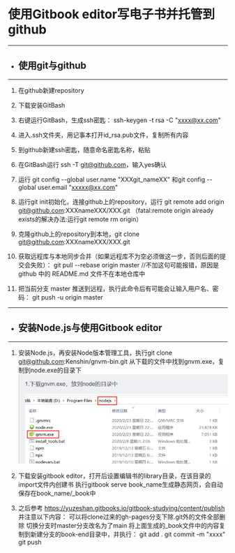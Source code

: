 # 使用Gitbook editor写电子书并托管到github

---

* ## 使用git与github

---

1. 在github新建repository

2. 下载安装GitBash

3. 右键运行GitBash，生成ssh密匙： ssh-keygen -t rsa -C "xxxx@xx.com"

4. 进入.ssh文件夹，用记事本打开id\_rsa.pub文件，复制所有内容

5. 到github新建ssh密匙，随意命名密匙名称，粘贴

6. 在GitBash运行 ssh -T git@github.com，输入yes确认

7. 运行 git config --global user.name "XXXgit\_nameXX" 和git config --global user.email "xxxxx@xx.com"

8. 运行git init初始化，连接github上的repository，运行 git remote add origin git@github.com:XXXnameXXX/XXX.git                                                                                          （fatal:remote origin already exists的解决办法:运行git remote rm origin）

9. 克隆github上的repository到本地，git clone git@github.com:XXXnameXXX/XXX.git

10. 获取远程库与本地同步合并（如果远程库不为空必须做这一步，否则后面的提交会失败）：           git pull --rebase origin master  //不加这句可能报错，原因是 github 中的 README.md 文件不在本地仓库中
11. 把当前分支 master 推送到远程，执行此命令后有可能会让输入用户名、密码：                                      git push -u origin master

---

* ## 安装Node.js与使用Gitbook editor

---

1. 安装Node.js，再安装Node版本管理工具，执行git clone git@github.com:Kenshin/gnvm-bin.git                     从下载的文件中找到gnvm.exe，复制到node.exe的目录下     ![](/assets/import.png)

2. 下载安装gitbook editor，打开后设置编辑书的library目录，在该目录的import文件内创建书            执行gitbook serve book\_name生成静态网页，会自动保存在book\_name/\_book中

3. 之后参考 https://yuzeshan.gitbooks.io/gitbook-studying/content/publish   并注意以下内容：                    可以将clone过来的gh-pages分支下除.git外的文件全部删除                                                                 切换分支时master分支改名为了main                                                                                                      将上面生成的\_book文件中的内容复制到新建分支的book-end目录中，并执行：                                             git add .            git  commit   -m   "xxxx"                git  push



